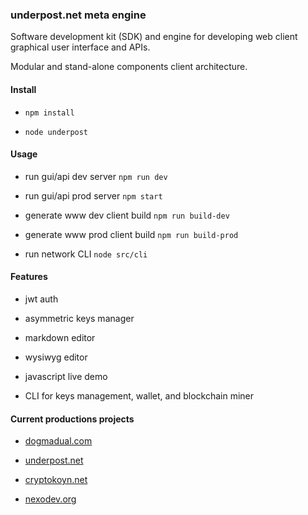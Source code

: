 ### underpost.net meta engine

Software development kit (SDK) and engine for developing web client graphical user interface and APIs.

Modular and stand-alone components client architecture.

#### Install

- `npm install`

- `node underpost`

#### Usage

- run gui/api dev server `npm run dev`

- run gui/api prod server `npm start`

- generate www dev client build `npm run build-dev`

- generate www prod client build `npm run build-prod`

- run network CLI `node src/cli`

#### Features

- jwt auth

- asymmetric keys manager

- markdown editor

- wysiwyg editor

- javascript live demo

- CLI for keys management, wallet, and blockchain miner

#### Current productions projects

- [dogmadual.com](https://www.dogmadual.com)

- [underpost.net](https://underpost.net)

- [cryptokoyn.net](https://www.cryptokoyn.net)

- [nexodev.org](https://www.nexodev.org)
